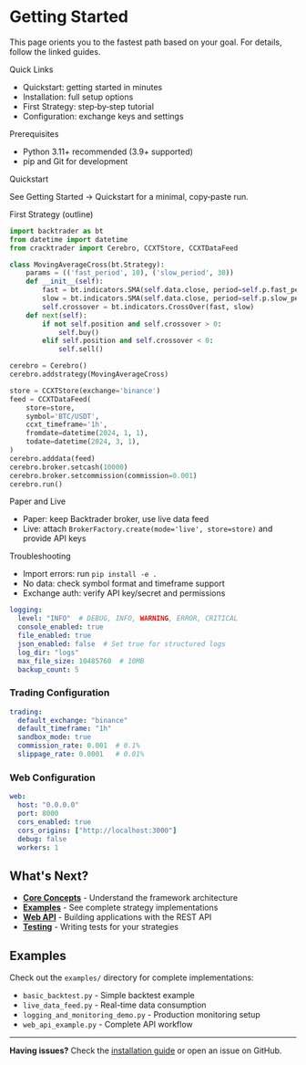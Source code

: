 # Getting Started

This page orients you to the fastest path based on your goal. For details, follow the linked guides.

Quick Links

- Quickstart: getting started in minutes
- Installation: full setup options
- First Strategy: step‑by‑step tutorial
- Configuration: exchange keys and settings

Prerequisites

- Python 3.11+ recommended (3.9+ supported)
- pip and Git for development

Quickstart

See Getting Started → Quickstart for a minimal, copy‑paste run.

First Strategy (outline)

```python
import backtrader as bt
from datetime import datetime
from cracktrader import Cerebro, CCXTStore, CCXTDataFeed

class MovingAverageCross(bt.Strategy):
    params = (('fast_period', 10), ('slow_period', 30))
    def __init__(self):
        fast = bt.indicators.SMA(self.data.close, period=self.p.fast_period)
        slow = bt.indicators.SMA(self.data.close, period=self.p.slow_period)
        self.crossover = bt.indicators.CrossOver(fast, slow)
    def next(self):
        if not self.position and self.crossover > 0:
            self.buy()
        elif self.position and self.crossover < 0:
            self.sell()

cerebro = Cerebro()
cerebro.addstrategy(MovingAverageCross)

store = CCXTStore(exchange='binance')
feed = CCXTDataFeed(
    store=store,
    symbol='BTC/USDT',
    ccxt_timeframe='1h',
    fromdate=datetime(2024, 1, 1),
    todate=datetime(2024, 3, 1),
)
cerebro.adddata(feed)
cerebro.broker.setcash(10000)
cerebro.broker.setcommission(commission=0.001)
cerebro.run()
```

Paper and Live

- Paper: keep Backtrader broker, use live data feed
- Live: attach `BrokerFactory.create(mode='live', store=store)` and provide API keys

Troubleshooting

- Import errors: run `pip install -e .`
- No data: check symbol format and timeframe support
- Exchange auth: verify API key/secret and permissions

```yaml
logging:
  level: "INFO"  # DEBUG, INFO, WARNING, ERROR, CRITICAL
  console_enabled: true
  file_enabled: true
  json_enabled: false  # Set true for structured logs
  log_dir: "logs"
  max_file_size: 10485760  # 10MB
  backup_count: 5
```

### Trading Configuration

```yaml
trading:
  default_exchange: "binance"
  default_timeframe: "1h" 
  sandbox_mode: true
  commission_rate: 0.001  # 0.1%
  slippage_rate: 0.0001   # 0.01%
```

### Web Configuration

```yaml
web:
  host: "0.0.0.0"
  port: 8000
  cors_enabled: true
  cors_origins: ["http://localhost:3000"]
  debug: false
  workers: 1
```

## What's Next?

- **[Core Concepts](core_concepts/architecture.md)** - Understand the framework architecture
- **[Examples](examples/basic_strategy.md)** - See complete strategy implementations
- **[Web API](reference/web_api.md)** - Building applications with the REST API
- **[Testing](advanced/testing.md)** - Writing tests for your strategies

## Examples

Check out the `examples/` directory for complete implementations:

- `basic_backtest.py` - Simple backtest example
- `live_data_feed.py` - Real-time data consumption
- `logging_and_monitoring_demo.py` - Production monitoring setup
- `web_api_example.py` - Complete API workflow

---

**Having issues?** Check the [installation guide](getting_started/installation.md#troubleshooting) or open an issue on GitHub.

